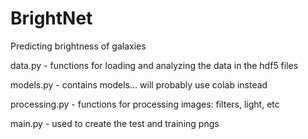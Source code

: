 # BrightNet
Predicting brightness of galaxies

data.py - functions for loading and analyzing the data in the hdf5 files

models.py - contains models... will probably use colab instead

processing.py - functions for processing images: filters, light, etc

main.py - used to create the test and training pngs
